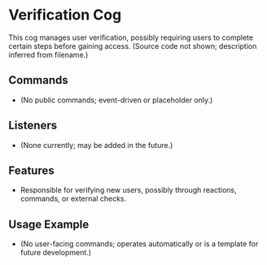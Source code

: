 # Verification Cog

This cog manages user verification, possibly requiring users to complete certain steps before gaining access. (Source code not shown; description inferred from filename.)

## Commands

- (No public commands; event-driven or placeholder only.)

## Listeners

- (None currently; may be added in the future.)

## Features

- Responsible for verifying new users, possibly through reactions, commands, or external checks.

## Usage Example

- (No user-facing commands; operates automatically or is a template for future development.)
